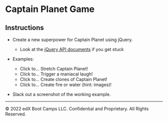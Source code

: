 # Captain Planet Game

## Instructions

* Create a new superpower for Captain Planet using jQuery.

  * Look at the [jQuery API documents](https://api.jquery.com/) if you get stuck 
  
* Examples:
  * Click to… Stretch Captain Planet!
  * Click to… Trigger a maniacal laugh!
  * Click to… Create clones of Captain Planet!
  * Click to… Create fire or water (hint: images)!

* Slack out a screenshot of the working example.

---

© 2022 edX Boot Camps LLC. Confidential and Proprietary. All Rights Reserved.
